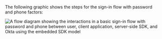 The following graphic shows the steps for the sign-in flow with password and phone factors:

<div class="full">

![A flow diagram showing the interactions in a basic sign-in flow with password and phone between user, client application, server-side SDK, and Okta using the embedded SDK model](/img/oie-embedded-dotnet-sign-in-pwd-phone-flow-diagram.png)

<!--
   Source image: https://www.figma.com/file/YH5Zhzp66kGCglrXQUag2E/%F0%9F%93%8A-Updated-Diagrams-for-Dev-Docs?type=design&node-id=4379%3A29490&mode=design&t=8U9Okc3jO86sGVI4-1  oie-embedded-dotnet-sign-in-pwd-phone-flow-diagram
-->

</div>
